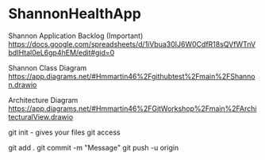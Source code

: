 # ShannonHealthApp

Shannon Application Backlog (Important)
https://docs.google.com/spreadsheets/d/1iVbua30IJ6W0CdfR18sQVfWTnVbdIHtal0eL6gp4hEM/edit#gid=0

Shannon Class Diagram
https://app.diagrams.net/#Hmmartin46%2Fgithubtest%2Fmain%2FShannon.drawio

Architecture Diagram
https://app.diagrams.net/#Hmmartin46%2FGitWorkshop%2Fmain%2FArchitecturalView.drawio



git init - gives your files git access

git add .
git commit -m "Message"
git push -u origin
